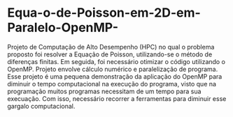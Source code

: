 # Equa-o-de-Poisson-em-2D-em-Paralelo-OpenMP-
Projeto de Computação de Alto Desempenho (HPC) no qual o problema proposto foi resolver a Equação de Poisson, utilizando-se o método de diferenças finitas. Em seguida, foi necessário otimizar o código utilizando o OpenMP.
Projeto envolve cálculo numérico e paralelização de programa. Esse projeto é uma pequena demonstração da aplicação do OpenMP para diminuir o tempo computacional na execução do programa, visto que na programação muitos programas necessitam de um tempo para sua execuação. Com isso, necessário recorrer a ferramentas para diminuir esse gargalo computacional.
